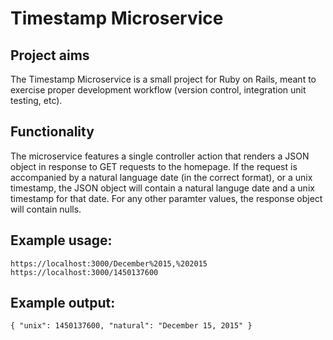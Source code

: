 # Timestamp Microservice

## Project aims
The Timestamp Microservice is a small project for Ruby on Rails, meant to
exercise proper development workflow (version control, integration unit testing,
etc).

## Functionality
The microservice features a single controller action that renders a JSON object
in response to GET requests to the homepage. If the request is accompanied by a
natural language date (in the correct format), or a unix timestamp, the JSON
object will contain a natural languge date and a unix timestamp for that date.
For any other paramter values, the response object will contain nulls.

## Example usage:
```
https://localhost:3000/December%2015,%202015
https://localhost:3000/1450137600
```
## Example output:
```{ "unix": 1450137600, "natural": "December 15, 2015" }```
